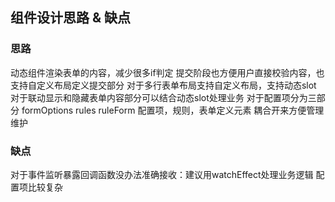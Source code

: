 ## 组件设计思路 & 缺点

### 思路
动态组件渲染表单的内容，减少很多if判定
提交阶段也方便用户直接校验内容，也支持自定义布局定义提交部分
对于多行表单布局支持自定义布局，支持动态slot
对于联动显示和隐藏表单内容部分可以结合动态slot处理业务
对于配置项分为三部分 formOptions rules  ruleForm 配置项，规则，表单定义元素 耦合开来方便管理维护


### 缺点
对于事件监听暴露回调函数没办法准确接收：建议用watchEffect处理业务逻辑
配置项比较复杂
